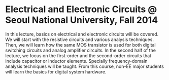 # Electrical and Electronic Circuits @ Seoul National University, Fall 2014

In this lecture, basics on electrical and electronic circuits will be covered. We will start with the resistive circuits and various analysis techniques. Then, we will learn how the same MOS transistor is used for both digital switching circuits and analog amplifier circuits. In the second half of the lecture, we focus on the first-order and the second-order circuits that include capacitor or inductor elements. Specially frequency-domain analysis techniques will be taught. From this course, non-EE major students will learn the basics for digital system hardware.
